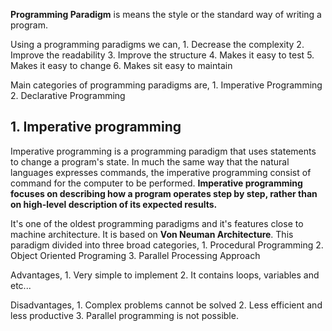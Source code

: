**Programming Paradigm** is means the style or the standard way of writing a program. 

Using a programming paradigms we can,
	1. Decrease the complexity
	2. Improve the readability
	3. Improve the structure
	4. Makes it easy to test
	5. Makes it easy to change
	6. Makes sit easy to maintain

Main categories of programming paradigms are,
	1. Imperative Programming
	2. Declarative Programming


## 1. Imperative programming
Imperative programming is a programming paradigm that uses statements to change a program's state. In much the same way that the natural languages expresses commands, the imperative programming consist of command for the computer to be performed. 
**Imperative programming focuses on describing how a program operates step by step, rather than on high-level description of its expected results.**

It's one of the oldest programming paradigms and it's features close to machine architecture. It is based on **Von Neuman Architecture**. 
This paradigm divided into three broad categories,
	1. Procedural Programming
	2. Object Oriented Programing 
	3. Parallel Processing Approach

Advantages,
	1. Very simple to implement
	2. It contains loops, variables and etc...

Disadvantages,
	1. Complex problems cannot be solved
	2. Less efficient and less productive
	3. Parallel programming is not possible.
